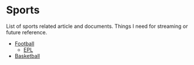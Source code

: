# Sports

List of sports related article and documents. Things I need for streaming or future reference.

* [Football](football/README.md)
  * [EPL](football/epl.md)
* [Basketball](Basketball/README.md)

